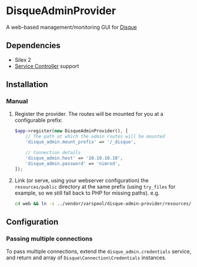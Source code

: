 # DisqueAdminProvider

A web-based management/monitoring GUI for [Disque](https://github.com/antirez/disque)

## Dependencies

* Silex 2
* [Service Controller](http://silex.sensiolabs.org/doc/2.0/providers/service_controller.html) support

## Installation

### Manual

1. Register the provider. The routes will be mounted for you at a configurable prefix:
    ```php
    $app->register(new DisqueAdminProvider(), [
        // The path at which the admin routes will be mounted
        'disque_admin.mount_prefix' => '/_disque',

        // Connection details
        'disque_admin.host' => '10.10.10.10',
        'disque_admin.password' => 'nimrod',
    ]);
    ```
2. Link (or serve, using your webserver configuration) the `resources/public` directory
    at the same prefix (using `try_files` for example, so we still fall back to PHP for missing paths).
    e.g.
    ```bash
    cd web && ln -s ../vendor/varspool/disque-admin-provider/resources/public _disque
    ```

## Configuration

### Passing multiple connections

To pass multiple connections, extend the `disque_admin.credentials` service, and return
and array of `Disque\Connection\Credentials` instances.
